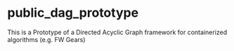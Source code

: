 # public_dag_prototype
This is a Prototype of a Directed Acyclic Graph framework for containerized algorithms (e.g. FW Gears)
